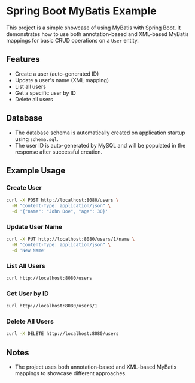 # Spring Boot MyBatis Example

This project is a simple showcase of using MyBatis with Spring Boot. It demonstrates how to use both annotation-based and XML-based MyBatis mappings for basic CRUD operations on a `User` entity.

## Features
- Create a user (auto-generated ID)
- Update a user's name (XML mapping)
- List all users
- Get a specific user by ID
- Delete all users

## Database
- The database schema is automatically created on application startup using `schema.sql`.
- The user ID is auto-generated by MySQL and will be populated in the response after successful creation.

## Example Usage

### Create User
```bash
curl -X POST http://localhost:8080/users \
  -H "Content-Type: application/json" \
  -d '{"name": "John Doe", "age": 30}'
```

### Update User Name
```bash
curl -X PUT http://localhost:8080/users/1/name \
  -H "Content-Type: application/json" \
  -d 'New Name'
```

### List All Users
```bash
curl http://localhost:8080/users
```

### Get User by ID
```bash
curl http://localhost:8080/users/1
```

### Delete All Users
```bash
curl -X DELETE http://localhost:8080/users
```

## Notes
- The project uses both annotation-based and XML-based MyBatis mappings to showcase different approaches.

